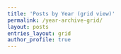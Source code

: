 ```yaml
---
title: 'Posts by Year (grid view)'
permalink: /year-archive-grid/
layout: posts
entries_layout: grid
author_profile: true
---
```

